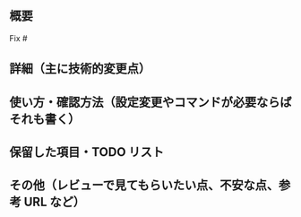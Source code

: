 ## 概要

Fix # <!-- 対応するISSUEがある場合，ここに番号を書く -->

## 詳細（主に技術的変更点）

## 使い方・確認方法（設定変更やコマンドが必要ならばそれも書く）

## 保留した項目・TODO リスト

## その他（レビューで見てもらいたい点、不安な点、参考 URL など）

